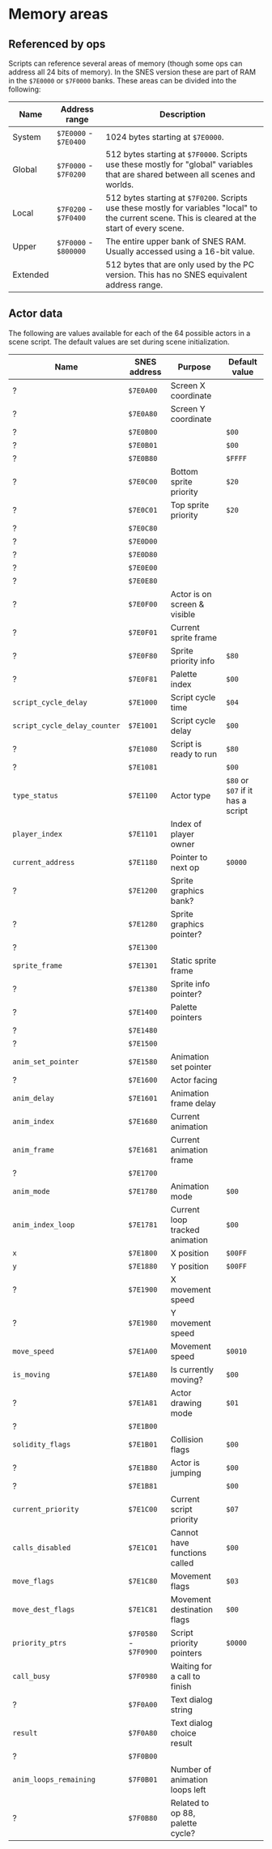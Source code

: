 # Memory areas

## Referenced by ops

Scripts can reference several areas of memory (though some ops can address all 24 bits of memory). In the SNES version
these are part of RAM in the `$7E0000` or `$7F0000` banks. These areas can be divided into the following:

| Name     | Address range         | Description                                                                                                                                        |
|----------|-----------------------|----------------------------------------------------------------------------------------------------------------------------------------------------|
| System   | `$7E0000` - `$7E0400` | 1024 bytes starting at `$7E0000`.                                                                                                                  |
| Global   | `$7F0000` - `$7F0200` | 512 bytes starting at `$7F0000`. Scripts use these mostly for "global" variables that are shared between all scenes and worlds.                    |
| Local    | `$7F0200` - `$7F0400` | 512 bytes starting at `$7F0200`. Scripts use these mostly for variables "local" to the current scene. This is cleared at the start of every scene. |
| Upper    | `$7F0000` - `$800000` | The entire upper bank of SNES RAM. Usually accessed using a 16-bit value.                                                                          |
| Extended |                       | 512 bytes that are only used by the PC version. This has no SNES equivalent address range.                                                         |

## Actor data

The following are values available for each of the 64 possible actors in a scene script. The default values are set
during scene initialization.

| Name                         | SNES address          | Purpose                          | Default value                     |
|------------------------------|-----------------------|----------------------------------|-----------------------------------|
| ?                            | `$7E0A00`             | Screen X coordinate              |                                   |
| ?                            | `$7E0A80`             | Screen Y coordinate              |                                   |
| ?                            | `$7E0B00`             |                                  | `$00`                             |
| ?                            | `$7E0B01`             |                                  | `$00`                             |
| ?                            | `$7E0B80`             |                                  | `$FFFF`                           |
| ?                            | `$7E0C00`             | Bottom sprite priority           | `$20`                             |
| ?                            | `$7E0C01`             | Top sprite priority              | `$20`                             |
| ?                            | `$7E0C80`             |                                  |                                   |
| ?                            | `$7E0D00`             |                                  |                                   |
| ?                            | `$7E0D80`             |                                  |                                   |
| ?                            | `$7E0E00`             |                                  |                                   |
| ?                            | `$7E0E80`             |                                  |                                   |
| ?                            | `$7E0F00`             | Actor is on screen & visible     |                                   |
| ?                            | `$7E0F01`             | Current sprite frame             |                                   |
| ?                            | `$7E0F80`             | Sprite priority info             | `$80`                             |
| ?                            | `$7E0F81`             | Palette index                    | `$00`                             |
| `script_cycle_delay`         | `$7E1000`             | Script cycle time                | `$04`                             |
| `script_cycle_delay_counter` | `$7E1001`             | Script cycle delay               | `$00`                             |
| ?                            | `$7E1080`             | Script is ready to run           | `$80`                             |
| ?                            | `$7E1081`             |                                  | `$00`                             |
| `type_status`                | `$7E1100`             | Actor type                       | `$80` or `$07` if it has a script |
| `player_index`               | `$7E1101`             | Index of player owner            |                                   |
| `current_address`            | `$7E1180`             | Pointer to next op               | `$0000`                           |
| ?                            | `$7E1200`             | Sprite graphics bank?            |                                   |
| ?                            | `$7E1280`             | Sprite graphics pointer?         |                                   |
| ?                            | `$7E1300`             |                                  |                                   |
| `sprite_frame`               | `$7E1301`             | Static sprite frame              |                                   |
| ?                            | `$7E1380`             | Sprite info pointer?             |                                   |
| ?                            | `$7E1400`             | Palette pointers                 |                                   |
| ?                            | `$7E1480`             |                                  |                                   |
| ?                            | `$7E1500`             |                                  |                                   |
| `anim_set_pointer`           | `$7E1580`             | Animation set pointer            |                                   |
| ?                            | `$7E1600`             | Actor facing                     |                                   |
| `anim_delay`                 | `$7E1601`             | Animation frame delay            |                                   |
| `anim_index`                 | `$7E1680`             | Current animation                |                                   |
| `anim_frame`                 | `$7E1681`             | Current animation frame          |                                   |
| ?                            | `$7E1700`             |                                  |                                   |
| `anim_mode`                  | `$7E1780`             | Animation mode                   | `$00`                             |
| `anim_index_loop`            | `$7E1781`             | Current loop tracked animation   | `$00`                             |
| `x`                          | `$7E1800`             | X position                       | `$00FF`                           |
| `y`                          | `$7E1880`             | Y position                       | `$00FF`                           |
| ?                            | `$7E1900`             | X movement speed                 |                                   |
| ?                            | `$7E1980`             | Y movement speed                 |                                   |
| `move_speed`                 | `$7E1A00`             | Movement speed                   | `$0010`                           |
| `is_moving`                  | `$7E1A80`             | Is currently moving?             | `$00`                             |
| ?                            | `$7E1A81`             | Actor drawing mode               | `$01`                             |
| ?                            | `$7E1B00`             |                                  |                                   |
| `solidity_flags`             | `$7E1B01`             | Collision flags                  | `$00`                             |
| ?                            | `$7E1B80`             | Actor is jumping                 | `$00`                             |
| ?                            | `$7E1B81`             |                                  | `$00`                             |
| `current_priority`           | `$7E1C00`             | Current script priority          | `$07`                             |
| `calls_disabled`             | `$7E1C01`             | Cannot have functions called     | `$00`                             |
| `move_flags`                 | `$7E1C80`             | Movement flags                   | `$03`                             |
| `move_dest_flags`            | `$7E1C81`             | Movement destination flags       | `$00`                             |
| `priority_ptrs`              | `$7F0580` - `$7F0900` | Script priority pointers         | `$0000`                           |
| `call_busy`                  | `$7F0980`             | Waiting for a call to finish     |                                   |
| ?                            | `$7F0A00`             | Text dialog string               |                                   |
| `result`                     | `$7F0A80`             | Text dialog choice result        |                                   |
| ?                            | `$7F0B00`             |                                  |                                   |
| `anim_loops_remaining`       | `$7F0B01`             | Number of animation loops left   |                                   |
| ?                            | `$7F0B80`             | Related to op 88, palette cycle? |                                   |
